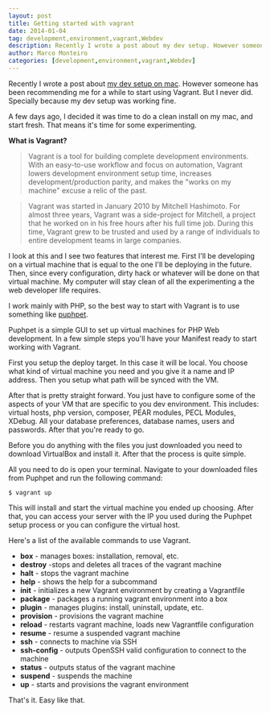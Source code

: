 ```yaml
---
layout: post
title: Getting started with vagrant
date: 2014-01-04
tag: development,environment,vagrant,Webdev
description: Recently I wrote a post about my dev setup. However someone has been recommending me for a while to start using Vagrant. But I never did.
author: Marco Monteiro
categories: [development,environment,vagrant,Webdev]
---
```


Recently I wrote a post about [my dev setup on mac](http://blog.marcomonteiro.net/post/my-dev-setup-on-mac). However someone has been recommending me for a while to start using Vagrant. But I never did. Specially because my dev setup was working fine.

A few days ago, I decided it was time to do a clean install on my mac, and start fresh. That means it's time for some experimenting.

<!--more-->

**What is Vagrant?**

>Vagrant is a tool for building complete development environments. With an easy-to-use workflow and focus on automation, Vagrant lowers development environment setup time, increases development/production parity, and makes the "works on my machine" excuse a relic of the past.

>Vagrant was started in January 2010 by Mitchell Hashimoto. For almost three years, Vagrant was a side-project for Mitchell, a project that he worked on in his free hours after his full time job. During this time, Vagrant grew to be trusted and used by a range of individuals to entire development teams in large companies.

I look at this and I see two features that interest me. First I'll be developing on a virtual machine that is equal to the one I'll be deploying in the future. Then, since every configuration, dirty hack or whatever will be done on that virtual machine. My computer will stay clean of all the experimenting a the web developer life requires.

I work mainly with PHP, so the best way to start with Vagrant is to use something like [puphpet](https://puphpet.com/).

Puphpet is a simple GUI to set up virtual machines for PHP Web development. In a few simple steps you'll have your Manifest ready to start working with Vagrant.

First you setup the deploy target. In this case it will be local. You choose what kind of virtual machine you need and you give it a name and IP address. Then you setup what path will be synced with the VM.

After that is pretty straight forward. You just have to configure some of the aspects of your VM that are specific to you dev environment. This includes: virtual hosts, php version, composer, PEAR modules, PECL Modules, XDebug. All your database preferences, database names, users and passwords. After that you're ready to go.

Before you do anything with the files you just downloaded you need to download VirtualBox and install it. After that the process is quite simple.

All you need to do is open your terminal. Navigate to your downloaded files from Puphpet and run the following command:

	$ vagrant up

This will install and start the virtual machine you ended up choosing. After that, you can access your server with the IP you used during the Puphpet setup process or you can configure the virtual host.

Here's a list of the available commands to use Vagrant.

* <i class="icon-angle-right"></i> **box** - manages boxes: installation, removal, etc.
* <i class="icon-angle-right"></i> **destroy** -stops and deletes all traces of the vagrant machine
* <i class="icon-angle-right"></i> **halt** - stops the vagrant machine
* <i class="icon-angle-right"></i> **help** - shows the help for a subcommand
* <i class="icon-angle-right"></i> **init** - initializes a new Vagrant environment by creating a Vagrantfile
* <i class="icon-angle-right"></i> **package** - packages a running vagrant environment into a box
* <i class="icon-angle-right"></i> **plugin** - manages plugins: install, uninstall, update, etc.
* <i class="icon-angle-right"></i> **provision** - provisions the vagrant machine
* <i class="icon-angle-right"></i> **reload** - restarts vagrant machine, loads new Vagrantfile configuration
* <i class="icon-angle-right"></i> **resume** - resume a suspended vagrant machine
* <i class="icon-angle-right"></i> **ssh** - connects to machine via SSH
* <i class="icon-angle-right"></i> **ssh-config** - outputs OpenSSH valid configuration to connect to the machine
* <i class="icon-angle-right"></i> **status** - outputs status of the vagrant machine
* <i class="icon-angle-right"></i> **suspend** - suspends the machine
* <i class="icon-angle-right"></i> **up** - starts and provisions the vagrant environment

That's it. Easy like that.